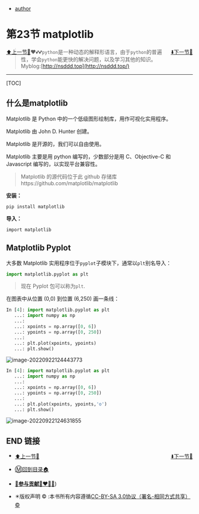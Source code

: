 + [author](http://nsddd.top)

# 第23节 matplotlib

<div><a href = '22.md' style='float:left'>⬆️上一节🔗</a><a href = '24.md' style='float: right'>⬇️下一节🔗</a></div>


> ❤️💕💕`python`是一种动态的解释形语言，由于`python`的普遍性，学会`python`能更快的解决问题，以及学习其他的知识。Myblog:[http://nsddd.top](http://nsddd.top/)

---
[TOC]

## 什么是matplotlib

Matplotlib 是 Python 中的一个低级图形绘制库，用作可视化实用程序。

Matplotlib 由 John D. Hunter 创建。

Matplotlib 是开源的，我们可以自由使用。

Matplotlib 主要是用 python 编写的，少数部分是用 C、Objective-C 和 Javascript 编写的，以实现平台兼容性。

>  Matplotlib 的源代码位于此 github 存储库https://github.com/matplotlib/matplotlib



**安装：**

```
pip install matplotlib
```



**导入：**

```
import matplotlib
```



## Matplotlib Pyplot

大多数 Matplotlib 实用程序位于`pyplot`子模块下，通常以`plt`别名导入：

```py
import matplotlib.pyplot as plt
```

> 现在 Pyplot 包可以称为`plt`.

在图表中从位置 (0,0) 到位置 (6,250) 画一条线：

```py
In [4]: import matplotlib.pyplot as plt
   ...: import numpy as np
   ...:
   ...: xpoints = np.array([0, 6])
   ...: ypoints = np.array([0, 250])
   ...:
   ...: plt.plot(xpoints, ypoints)
   ...: plt.show()
```

![image-20220922124443773](https://sm.nsddd.top//typora/image-20220922124443773.png?mail:3293172751@qq.com)







```py
In [4]: import matplotlib.pyplot as plt
   ...: import numpy as np
   ...:
   ...: xpoints = np.array([0, 6])
   ...: ypoints = np.array([0, 250])
   ...:
   ...: plt.plot(xpoints, ypoints,'o')
   ...: plt.show()
```

![image-20220922124631855](https://sm.nsddd.top//typora/image-20220922124631855.png?mail:3293172751@qq.com)











## END 链接

<ul><li><div><a href = '22.md' style='float:left'>⬆️上一节🔗</a><a href = '24.md' style='float: right'>⬇️下一节🔗</a></div></li></ul>

+ [Ⓜ️回到目录🏠](../README.md)

+ [**🫵参与贡献💞❤️‍🔥💖**](https://nsddd.top/archives/contributors))

+ ✴️版权声明 &copy; :本书所有内容遵循[CC-BY-SA 3.0协议（署名-相同方式共享）&copy;](http://zh.wikipedia.org/wiki/Wikipedia:CC-by-sa-3.0协议文本) 

